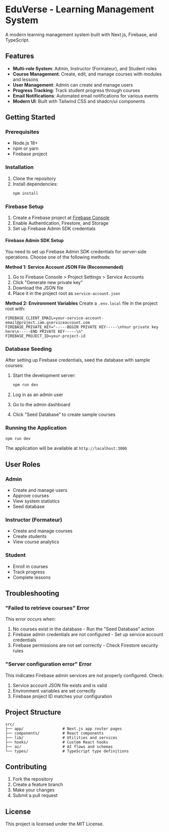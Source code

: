 # EduVerse - Learning Management System

A modern learning management system built with Next.js, Firebase, and TypeScript.

## Features

- **Multi-role System**: Admin, Instructor (Formateur), and Student roles
- **Course Management**: Create, edit, and manage courses with modules and lessons
- **User Management**: Admin can create and manage users
- **Progress Tracking**: Track student progress through courses
- **Email Notifications**: Automated email notifications for various events
- **Modern UI**: Built with Tailwind CSS and shadcn/ui components

## Getting Started

### Prerequisites

- Node.js 18+ 
- npm or yarn
- Firebase project

### Installation

1. Clone the repository
2. Install dependencies:
   ```bash
   npm install
   ```

### Firebase Setup

1. Create a Firebase project at [Firebase Console](https://console.firebase.google.com/)
2. Enable Authentication, Firestore, and Storage
3. Set up Firebase Admin SDK credentials

#### Firebase Admin SDK Setup

You need to set up Firebase Admin SDK credentials for server-side operations. Choose one of the following methods:

**Method 1: Service Account JSON File (Recommended)**
1. Go to Firebase Console > Project Settings > Service Accounts
2. Click "Generate new private key"
3. Download the JSON file
4. Place it in the project root as `service-account.json`

**Method 2: Environment Variables**
Create a `.env.local` file in the project root with:
```
FIREBASE_CLIENT_EMAIL=your-service-account-email@project.iam.gserviceaccount.com
FIREBASE_PRIVATE_KEY="-----BEGIN PRIVATE KEY-----\nYour private key here\n-----END PRIVATE KEY-----\n"
FIREBASE_PROJECT_ID=your-project-id
```

### Database Seeding

After setting up Firebase credentials, seed the database with sample courses:

1. Start the development server:
   ```bash
   npm run dev
   ```

2. Log in as an admin user
3. Go to the admin dashboard
4. Click "Seed Database" to create sample courses

### Running the Application

```bash
npm run dev
```

The application will be available at `http://localhost:3000`

## User Roles

### Admin
- Create and manage users
- Approve courses
- View system statistics
- Seed database

### Instructor (Formateur)
- Create and manage courses
- Create students
- View course analytics

### Student
- Enroll in courses
- Track progress
- Complete lessons

## Troubleshooting

### "Failed to retrieve courses" Error
This error occurs when:
1. No courses exist in the database - Run the "Seed Database" action
2. Firebase admin credentials are not configured - Set up service account credentials
3. Firebase permissions are not set correctly - Check Firestore security rules

### "Server configuration error" Error
This indicates Firebase admin services are not properly configured. Check:
1. Service account JSON file exists and is valid
2. Environment variables are set correctly
3. Firebase project ID matches your configuration

## Project Structure

```
src/
├── app/                 # Next.js app router pages
├── components/          # React components
├── lib/                 # Utilities and services
├── hooks/               # Custom React hooks
├── ai/                  # AI flows and schemas
└── types/               # TypeScript type definitions
```

## Contributing

1. Fork the repository
2. Create a feature branch
3. Make your changes
4. Submit a pull request

## License

This project is licensed under the MIT License.
